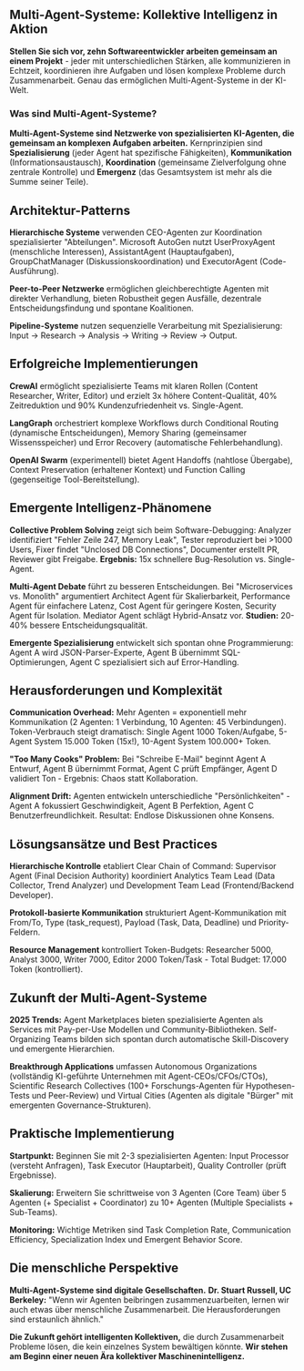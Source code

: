 ## Multi-Agent-Systeme: Kollektive Intelligenz in Aktion

**Stellen Sie sich vor, zehn Softwareentwickler arbeiten gemeinsam an einem Projekt** - jeder mit unterschiedlichen Stärken, alle kommunizieren in Echtzeit, koordinieren ihre Aufgaben und lösen komplexe Probleme durch Zusammenarbeit. Genau das ermöglichen Multi-Agent-Systeme in der KI-Welt.

### Was sind Multi-Agent-Systeme?

**Multi-Agent-Systeme sind Netzwerke von spezialisierten KI-Agenten, die gemeinsam an komplexen Aufgaben arbeiten.** Kernprinzipien sind **Spezialisierung** (jeder Agent hat spezifische Fähigkeiten), **Kommunikation** (Informationsaustausch), **Koordination** (gemeinsame Zielverfolgung ohne zentrale Kontrolle) und **Emergenz** (das Gesamtsystem ist mehr als die Summe seiner Teile).

## Architektur-Patterns

**Hierarchische Systeme** verwenden CEO-Agenten zur Koordination spezialisierter "Abteilungen". Microsoft AutoGen nutzt UserProxyAgent (menschliche Interessen), AssistantAgent (Hauptaufgaben), GroupChatManager (Diskussionskoordination) und ExecutorAgent (Code-Ausführung).

**Peer-to-Peer Netzwerke** ermöglichen gleichberechtigte Agenten mit direkter Verhandlung, bieten Robustheit gegen Ausfälle, dezentrale Entscheidungsfindung und spontane Koalitionen.

**Pipeline-Systeme** nutzen sequenzielle Verarbeitung mit Spezialisierung: Input → Research → Analysis → Writing → Review → Output.

## Erfolgreiche Implementierungen

**CrewAI** ermöglicht spezialisierte Teams mit klaren Rollen (Content Researcher, Writer, Editor) und erzielt 3x höhere Content-Qualität, 40% Zeitreduktion und 90% Kundenzufriedenheit vs. Single-Agent.

**LangGraph** orchestriert komplexe Workflows durch Conditional Routing (dynamische Entscheidungen), Memory Sharing (gemeinsamer Wissensspeicher) und Error Recovery (automatische Fehlerbehandlung).

**OpenAI Swarm** (experimentell) bietet Agent Handoffs (nahtlose Übergabe), Context Preservation (erhaltener Kontext) und Function Calling (gegenseitige Tool-Bereitstellung).

## Emergente Intelligenz-Phänomene

**Collective Problem Solving** zeigt sich beim Software-Debugging: Analyzer identifiziert "Fehler Zeile 247, Memory Leak", Tester reproduziert bei >1000 Users, Fixer findet "Unclosed DB Connections", Documenter erstellt PR, Reviewer gibt Freigabe. **Ergebnis:** 15x schnellere Bug-Resolution vs. Single-Agent.

**Multi-Agent Debate** führt zu besseren Entscheidungen. Bei "Microservices vs. Monolith" argumentiert Architect Agent für Skalierbarkeit, Performance Agent für einfachere Latenz, Cost Agent für geringere Kosten, Security Agent für Isolation. Mediator Agent schlägt Hybrid-Ansatz vor. **Studien:** 20-40% bessere Entscheidungsqualität.

**Emergente Spezialisierung** entwickelt sich spontan ohne Programmierung: Agent A wird JSON-Parser-Experte, Agent B übernimmt SQL-Optimierungen, Agent C spezialisiert sich auf Error-Handling.

## Herausforderungen und Komplexität

**Communication Overhead:** Mehr Agenten = exponentiell mehr Kommunikation (2 Agenten: 1 Verbindung, 10 Agenten: 45 Verbindungen). Token-Verbrauch steigt dramatisch: Single Agent 1000 Token/Aufgabe, 5-Agent System 15.000 Token (15x!), 10-Agent System 100.000+ Token.

**"Too Many Cooks" Problem:** Bei "Schreibe E-Mail" beginnt Agent A Entwurf, Agent B übernimmt Format, Agent C prüft Empfänger, Agent D validiert Ton - Ergebnis: Chaos statt Kollaboration.

**Alignment Drift:** Agenten entwickeln unterschiedliche "Persönlichkeiten" - Agent A fokussiert Geschwindigkeit, Agent B Perfektion, Agent C Benutzerfreundlichkeit. Resultat: Endlose Diskussionen ohne Konsens.

## Lösungsansätze und Best Practices

**Hierarchische Kontrolle** etabliert Clear Chain of Command: Supervisor Agent (Final Decision Authority) koordiniert Analytics Team Lead (Data Collector, Trend Analyzer) und Development Team Lead (Frontend/Backend Developer).

**Protokoll-basierte Kommunikation** strukturiert Agent-Kommunikation mit From/To, Type (task_request), Payload (Task, Data, Deadline) und Priority-Feldern.

**Resource Management** kontrolliert Token-Budgets: Researcher 5000, Analyst 3000, Writer 7000, Editor 2000 Token/Task - Total Budget: 17.000 Token (kontrolliert).

## Zukunft der Multi-Agent-Systeme

**2025 Trends:** Agent Marketplaces bieten spezialisierte Agenten als Services mit Pay-per-Use Modellen und Community-Bibliotheken. Self-Organizing Teams bilden sich spontan durch automatische Skill-Discovery und emergente Hierarchien.

**Breakthrough Applications** umfassen Autonomous Organizations (vollständig KI-geführte Unternehmen mit Agent-CEOs/CFOs/CTOs), Scientific Research Collectives (100+ Forschungs-Agenten für Hypothesen-Tests und Peer-Review) und Virtual Cities (Agenten als digitale "Bürger" mit emergenten Governance-Strukturen).

## Praktische Implementierung

**Startpunkt:** Beginnen Sie mit 2-3 spezialisierten Agenten: Input Processor (versteht Anfragen), Task Executor (Hauptarbeit), Quality Controller (prüft Ergebnisse).

**Skalierung:** Erweitern Sie schrittweise von 3 Agenten (Core Team) über 5 Agenten (+ Specialist + Coordinator) zu 10+ Agenten (Multiple Specialists + Sub-Teams).

**Monitoring:** Wichtige Metriken sind Task Completion Rate, Communication Efficiency, Specialization Index und Emergent Behavior Score.

## Die menschliche Perspektive

**Multi-Agent-Systeme sind digitale Gesellschaften.** **Dr. Stuart Russell, UC Berkeley:** "Wenn wir Agenten beibringen zusammenzuarbeiten, lernen wir auch etwas über menschliche Zusammenarbeit. Die Herausforderungen sind erstaunlich ähnlich."

**Die Zukunft gehört intelligenten Kollektiven,** die durch Zusammenarbeit Probleme lösen, die kein einzelnes System bewältigen könnte. **Wir stehen am Beginn einer neuen Ära kollektiver Maschinenintelligenz.**
